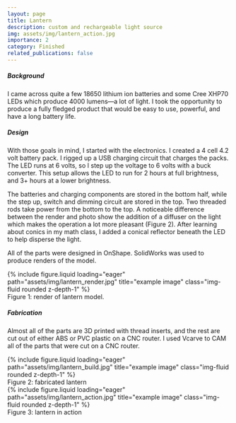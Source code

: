 ```yaml
---
layout: page
title: Lantern
description: custom and rechargeable light source
img: assets/img/lantern_action.jpg
importance: 2
category: Finished
related_publications: false
---
```


<div class="row">
    <div class="col-12">
        <h5><strong>Background</strong></h5>
    </div>
</div>

I came across quite a few 18650 lithium ion batteries and some Cree XHP70 LEDs which produce 4000 lumens—a lot of light. I took the opportunity to produce a fully fledged product that would be easy to use, powerful, and have a long battery life.

<div class="row">
    <div class="col-12">
        <h5><strong>Design</strong></h5>
    </div>
</div>

With those goals in mind, I started with the electronics. I created a 4 cell 4.2 volt battery pack. I rigged up a USB charging circuit that charges the packs. The LED runs at 6 volts, so I step up the voltage to 6 volts with a buck converter. This setup allows the LED to run for 2 hours at full brightness, and 3+ hours at a lower brightness. 

The batteries and charging components are stored in the bottom half, while the step up, switch and dimming circuit are stored in the top. Two threaded rods take power from the bottom to the top. A noticeable difference between the render and photo show the addition of a diffuser on the light which makes the operation a lot more pleasant (Figure 2). After learning about conics in my math class, I added a conical reflector beneath the LED to help disperse the light.

All of the parts were designed in OnShape. SolidWorks was used to produce renders of the model.


<div class="row">
    <div class="col-sm mt-3 mt-md-0">
        {% include figure.liquid loading="eager" path="assets/img/lantern_render.jpg" title="example image" class="img-fluid rounded z-depth-1" %}
    </div>
</div>
<div class="caption">
    Figure 1: render of lantern model.
</div>

<div class="row">
    <div class="col-12">
        <h5><strong>Fabrication</strong></h5>
    </div>
</div>

Almost all of the parts are 3D printed with thread inserts, and the rest are cut out of either ABS or PVC plastic on a CNC router. I used Vcarve to CAM all of the parts that were cut on a CNC router.

<div class="row">
    <div class="col-sm mt-3 mt-md-0">
        {% include figure.liquid loading="eager" path="assets/img/lantern_build.jpg" title="example image" class="img-fluid rounded z-depth-1" %}
    </div>
</div>
<div class="caption">
    Figure 2: fabricated lantern
</div>

<div class="row">
    <div class="col-sm mt-3 mt-md-0">
        {% include figure.liquid loading="eager" path="assets/img/lantern_action.jpg" title="example image" class="img-fluid rounded z-depth-1" %}
    </div>
</div>
<div class="caption">
    Figure 3: lantern in action
</div>